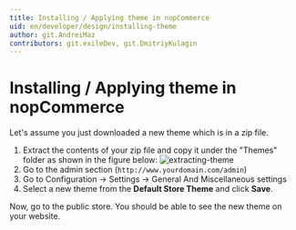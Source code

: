 ```yaml
---
title: Installing / Applying theme in nopCommerce
uid: en/developer/design/installing-theme
author: git.AndreiMaz
contributors: git.exileDev, git.DmitriyKulagin
---
```


# Installing / Applying theme in nopCommerce

Let's assume you just downloaded a new theme which is in a zip file.

1. Extract the contents of your zip file and copy it under the "Themes" folder as shown in the figure below: ![extracting-theme](_static/installing-theme/extracting-theme.jpg)
1. Go to the admin section (`http://www.yourdomain.com/admin`)
1. Go to Configuration → Settings → General And Miscellaneous settings
1. Select a new theme from the **Default Store Theme** and click **Save**.

Now, go to the public store. You should be able to see the new theme on your website.
